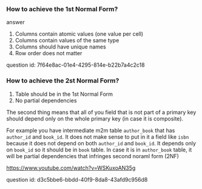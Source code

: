 ### How to achieve the 1st Normal Form?

answer
1. Columns contain atomic values (one value per cell)
2. Columns contain values of the same type
3. Columns should have unique names
4. Row order does not matter

question id: 7f64e8ac-01e4-4295-814e-b22b7a4c2c18


### How to achieve the 2st Normal Form?

1. Table should be in the 1st Normal Form
2. No partial dependencies

The second thing means that all of you field that is not part of a primary key should depend only
on the whole primary key (in case it is composite).

For example you have intermediate m2m table `author_book` that has `author_id` and `book_id`. It
does not make sense to put in it a field like `isbn` because it does not depend on both `author_id` 
and `book_id`. It depends only on `book_id` so it should be in `book` table. In case it is in 
`author_book` table, it will be partial dependencies that infringes second noraml form (2NF)

https://www.youtube.com/watch?v=WSKuxoAN35g

question id: d3c5bbe6-bbdd-40f9-8da8-43afd9c956d8

